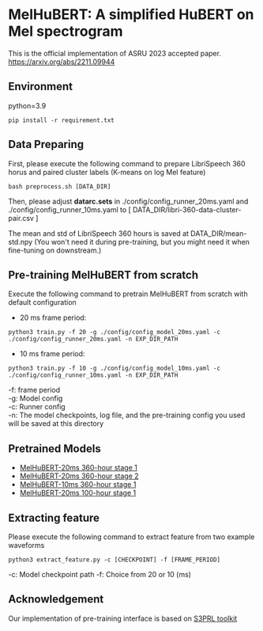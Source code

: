 # MelHuBERT: A simplified HuBERT on Mel spectrogram
This is the official implementation of ASRU 2023 accepted paper. \
https://arxiv.org/abs/2211.09944

## Environment 
python=3.9
```
pip install -r requirement.txt
```

## Data Preparing
First, please execute the following command to prepare LibriSpeech 360 horus and paired cluster labels (K-means on log Mel feature)
```
bash preprocess.sh [DATA_DIR]
```

Then, please adjust **datarc.sets** in ./config/config_runner_20ms.yaml and ./config/config_runner_10ms.yaml to [ DATA_DIR/libri-360-data-cluster-pair.csv ]

The mean and std of LibriSpeech 360 hours is saved at DATA_DIR/mean-std.npy
(You won't need it during pre-training, but you might need it when fine-tuning on downstream.)

## Pre-training MelHuBERT from scratch
Execute the following command to pretrain MelHuBERT from scratch with default configuration

- 20 ms frame period:
```
python3 train.py -f 20 -g ./config/config_model_20ms.yaml -c ./config/config_runner_20ms.yaml -n EXP_DIR_PATH 
```
- 10 ms frame period:

```
python3 train.py -f 10 -g ./config/config_model_10ms.yaml -c ./config/config_runner_10ms.yaml -n EXP_DIR_PATH 
```

-f: frame period \
-g: Model config \
-c: Runner config \
-n: The model checkpoints, log file, and the pre-training config you used will be saved at this directory 

## Pretrained Models 
- [MelHuBERT-20ms 360-hour stage 1](https://drive.google.com/file/d/1mSR40Vdl2gT1rlZORleKPb2gcryQHW5m/view?usp=sharing)
- [MelHuBERT-20ms 360-hour stage 2](https://drive.google.com/file/d/11wzYf8u9pXPvQyQU2Wodx79W31Ka2e0Z/view?usp=sharing)
- [MelHuBERT-10ms 360-hour stage 1](https://drive.google.com/file/d/1YZP9nBSRaQ_Z2cFaFLmLkGilEYsEHb2b/view?usp=sharing)
- [MelHuBERT-20ms 100-hour stage 1](https://drive.google.com/file/d/1ppz5w5eTGOL81QjYqwxRwFFmq-hqInD6/view?usp=sharing)
## Extracting feature 
Please execute the following command to extract feature from two example waveforms
```
python3 extract_feature.py -c [CHECKPOINT] -f [FRAME_PERIOD]
```

-c: Model checkpoint path
-f: Choice from 20 or 10 (ms)

## Acknowledgement 
Our implementation of pre-training interface is based on [S3PRL toolkit](https://github.com/s3prl/s3prl)
